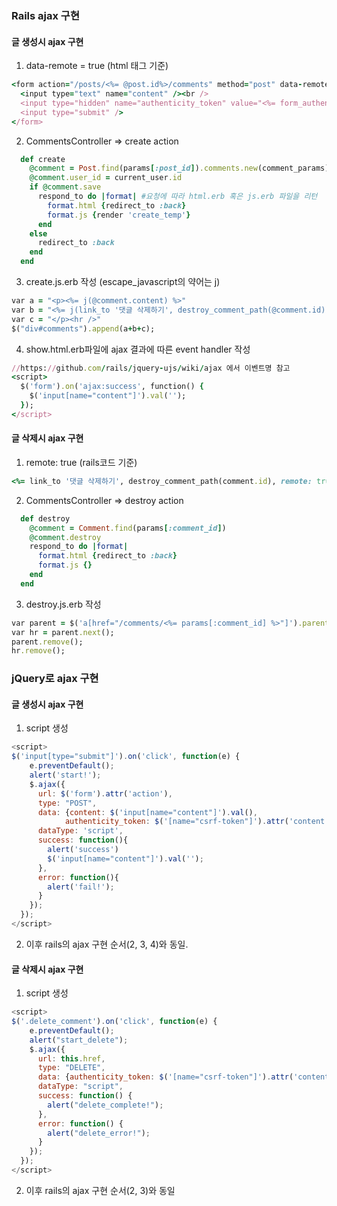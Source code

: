 ### Rails ajax 구현  

#### 글 생성시 ajax 구현 

1. data-remote = true (html 태그 기준)

```ruby
<form action="/posts/<%= @post.id%>/comments" method="post" data-remote=true>
  <input type="text" name="content" /><br />
  <input type="hidden" name="authenticity_token" value="<%= form_authenticity_token %>">
  <input type="submit" />
</form>
```

2. CommentsController => create action

```ruby
  def create
    @comment = Post.find(params[:post_id]).comments.new(comment_params)
    @comment.user_id = current_user.id
    if @comment.save
      respond_to do |format| #요청에 따라 html.erb 혹은 js.erb 파일을 리턴
        format.html {redirect_to :back}
        format.js {render 'create_temp'}
      end
    else
      redirect_to :back
    end
  end
```

3. create.js.erb 작성 (escape_javascript의 약어는 j)

```ruby
var a = "<p><%= j(@comment.content) %>"
var b = "<%= j(link_to '댓글 삭제하기', destroy_comment_path(@comment.id), method: :delete, remote: true, class: 'delete_comment') %>"
var c = "</p><hr />"
$("div#comments").append(a+b+c);
```

4. show.html.erb파일에 ajax 결과에 따른 event handler 작성

```ruby
//https://github.com/rails/jquery-ujs/wiki/ajax 에서 이벤트명 참고
<script>
  $('form').on('ajax:success', function() {
    $('input[name="content"]').val('');
  });
</script>
```



#### 글 삭제시 ajax 구현  

1. remote: true (rails코드 기준)  

```ruby
<%= link_to '댓글 삭제하기', destroy_comment_path(comment.id), remote: true, method: :delete, class:"delete_comment" %>
```

2. CommentsController => destroy action

```ruby
  def destroy
    @comment = Comment.find(params[:comment_id])
    @comment.destroy
    respond_to do |format|
      format.html {redirect_to :back}
      format.js {}
    end
  end
```

3. destroy.js.erb 작성

```ruby
var parent = $('a[href="/comments/<%= params[:comment_id] %>"]').parent(); //p tag
var hr = parent.next();
parent.remove();
hr.remove();
```



### jQuery로 ajax 구현  

#### 글 생성시 ajax 구현  

1. script 생성

```javascript
<script>
$('input[type="submit"]').on('click', function(e) {
    e.preventDefault();
    alert('start!');
    $.ajax({
      url: $('form').attr('action'),
      type: "POST",
      data: {content: $('input[name="content"]').val(),
            authenticity_token: $('[name="csrf-token"]').attr('content')},
      dataType: 'script',
      success: function(){
        alert('success')
        $('input[name="content"]').val('');
      },
      error: function(){
        alert('fail!');
      }
    });
  });
</script>
```

2. 이후 rails의 ajax 구현 순서(2, 3, 4)와 동일.



#### 글 삭제시 ajax 구현  

1. script 생성

```javascript
<script>
$('.delete_comment').on('click', function(e) {
    e.preventDefault();
    alert("start_delete");
    $.ajax({
      url: this.href,
      type: "DELETE",
      data: {authenticity_token: $('[name="csrf-token"]').attr('content')},
      dataType: "script",
      success: function() {
        alert("delete_complete!");
      },
      error: function() {
        alert("delete_error!");
      }
    });
  });
</script>
```

2. 이후 rails의 ajax 구현 순서(2, 3)와 동일